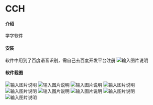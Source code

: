 # CCH

#### 介绍
学字软件

#### 安装
软件中用到了百度语音识别，需自己去百度开发平台注册
![输入图片说明](https://images.gitee.com/uploads/images/2020/1226/163525_df0fd9d6_1741991.png "11.png")
#### 软件截图
![输入图片说明](https://images.gitee.com/uploads/images/2020/1226/163242_03719345_1741991.png "1.png")
![输入图片说明](https://images.gitee.com/uploads/images/2020/1226/163252_983c06a9_1741991.png "2.png")
![输入图片说明](https://images.gitee.com/uploads/images/2020/1226/163304_6f232acd_1741991.png "3.png")
![输入图片说明](https://images.gitee.com/uploads/images/2020/1226/163314_99dfdee3_1741991.png "4.png")
![输入图片说明](https://images.gitee.com/uploads/images/2020/1226/163324_1d22c902_1741991.png "5.png")
![输入图片说明](https://images.gitee.com/uploads/images/2020/1226/163333_17f7b2f6_1741991.png "6.png")
![输入图片说明](https://images.gitee.com/uploads/images/2020/1226/163344_566ff6dc_1741991.png "7.png")
![输入图片说明](https://images.gitee.com/uploads/images/2020/1226/163355_9166a332_1741991.png "8.png")
![输入图片说明](https://images.gitee.com/uploads/images/2020/1226/163406_556f082e_1741991.png "9.png")


